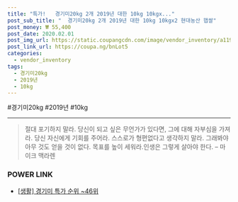 ```yaml
--- 
title: "특가!   경기미20kg 2개 2019년 대한 10kg 10kgx..." 
post_sub_title: "  경기미20kg 2개 2019년 대한 10kg 10kgx2 현대농산 햅쌀" 
post_money: ₩ 55,400 
post_date: 2020.02.01 
post_img_url: https://static.coupangcdn.com/image/vendor_inventory/a119/2ec98695d393b3b08763dea058e8bfc2eb4ca409bd0baee6cd15b9d8e21b.jpg 
post_link_url: https://coupa.ng/bnLot5 
categories: 
  - vendor_inventory 
tags: 
  - 경기미20kg 
  - 2019년 
  - 10kg 
--- 
```

  #경기미20kg #2019년 #10kg 
<hr> 

> 절대 포기하지 말라. 당신이 되고 싶은 무언가가 있다면, 그에 대해 자부심을 가져라. 당신 자신에게 기회를 주어라. 스스로가 형편없다고 생각하지 말라. 그래봐야 아무 것도 얻을 것이 없다. 목표를 높이 세워라.인생은 그렇게 살아야 한다.  – 마이크 맥라렌 


### POWER LINK

* <a href="https://blog.naver.com/sakai111/221792017760" target="_blank"> [생활] 경기미 특가 순위 ~46위</a>
